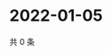 # 2022-01-05

共 0 条

<!-- BEGIN WEIBO -->
<!-- 最后更新时间 Wed Jan 05 2022 04:00:59 GMT+0800 (China Standard Time) -->

<!-- END WEIBO -->
